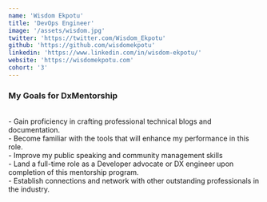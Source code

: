 ```yaml
---
name: 'Wisdom Ekpotu'
title: 'DevOps Engineer'
image: '/assets/wisdom.jpg'
twitter: 'https://twitter.com/Wisdom_Ekpotu'
github: 'https://github.com/wisdomekpotu'
linkedin: 'https://www.linkedin.com/in/wisdom-ekpotu/'
website: 'https://wisdomekpotu.com'
cohort: '3'
---
```


<div>
 <h3>My Goals for DxMentorship</h3><br/>
  - Gain proficiency in crafting professional technical blogs and documentation. <br/>
  - Become familiar with the tools that will enhance my performance in this role. <br/>
  - Improve my public speaking and community management skills <br/>
  - Land a full-time role as a Developer advocate or DX engineer upon completion of this mentorship program.<br/>
  - Establish connections and network with other outstanding professionals in the industry. <br/>
</div>
